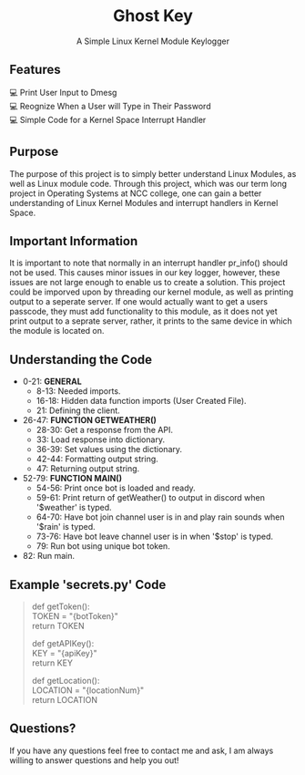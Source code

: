 <h1 align="center">Ghost Key</h1>
<p align="center">A Simple Linux Kernel Module Keylogger</p>

## Features
:computer: Print User Input to Dmesg <br />
:computer: Reognize When a User will Type in Their Password <br />
:computer: Simple Code for a Kernel Space Interrupt Handler <br />

## Purpose
The purpose of this project is to simply better understand Linux Modules, as well as Linux module code. Through
this project, which was our term long project in Operating Systems at NCC college, one can gain a better understanding
of Linux Kernel Modules and interrupt handlers in Kernel Space.

## Important Information
It is important to note that normally in an interrupt handler pr_info() should not be used. This causes minor issues
in our key logger, however, these issues are not large enough to enable us to create a solution. This project
could be imporved upon by threading our kernel module, as well as printing output to a seperate server. If one would
actually want to get a users passcode, they must add functionality to this module, as it does not yet print output
to a seprate server, rather, it prints to the same device in which the module is located on. <br />

## Understanding the Code
- 0-21: **GENERAL**<br />
  - 8-13: Needed imports.<br />
  - 16-18: Hidden data function imports (User Created File).<br />
  - 21: Defining the client.<br />
- 26-47: **FUNCTION GETWEATHER()**<br />
  - 28-30: Get a response from the API.<br />
  - 33: Load response into dictionary.<br />
  - 36-39: Set values using the dictionary.<br />
  - 42-44: Formatting output string.<br />
  - 47: Returning output string.<br />
- 52-79: **FUNCTION MAIN()**<br />
  - 54-56: Print once bot is loaded and ready.<br />
  - 59-61: Print return of getWeather() to output in discord when '$weather' is typed.<br />
  - 64-70: Have bot join channel user is in and play rain sounds when '$rain' is typed.<br />
  - 73-76: Have bot leave channel user is in when '$stop' is typed.<br />
  - 79: Run bot using unique bot token.<br />
- 82: Run main.<br />

## Example 'secrets.py' Code

> def getToken(): <br />
>   TOKEN = "{botToken}" <br />
>   return TOKEN <br />
>
> def getAPIKey():<br />
>    KEY = "{apiKey}"<br />
>    return KEY<br />
>
> def getLocation():<br />
>    LOCATION = "{locationNum}"<br />
>    return LOCATION<br />

## Questions?
If you have any questions feel free to contact me and ask, I am always willing to answer questions and help you out!
